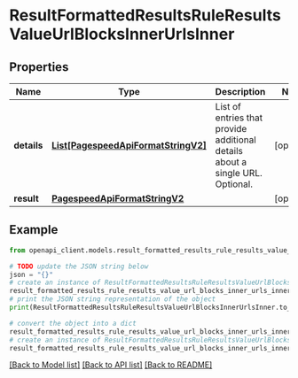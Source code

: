 # ResultFormattedResultsRuleResultsValueUrlBlocksInnerUrlsInner


## Properties

Name | Type | Description | Notes
------------ | ------------- | ------------- | -------------
**details** | [**List[PagespeedApiFormatStringV2]**](PagespeedApiFormatStringV2.md) | List of entries that provide additional details about a single URL. Optional. | [optional] 
**result** | [**PagespeedApiFormatStringV2**](PagespeedApiFormatStringV2.md) |  | [optional] 

## Example

```python
from openapi_client.models.result_formatted_results_rule_results_value_url_blocks_inner_urls_inner import ResultFormattedResultsRuleResultsValueUrlBlocksInnerUrlsInner

# TODO update the JSON string below
json = "{}"
# create an instance of ResultFormattedResultsRuleResultsValueUrlBlocksInnerUrlsInner from a JSON string
result_formatted_results_rule_results_value_url_blocks_inner_urls_inner_instance = ResultFormattedResultsRuleResultsValueUrlBlocksInnerUrlsInner.from_json(json)
# print the JSON string representation of the object
print(ResultFormattedResultsRuleResultsValueUrlBlocksInnerUrlsInner.to_json())

# convert the object into a dict
result_formatted_results_rule_results_value_url_blocks_inner_urls_inner_dict = result_formatted_results_rule_results_value_url_blocks_inner_urls_inner_instance.to_dict()
# create an instance of ResultFormattedResultsRuleResultsValueUrlBlocksInnerUrlsInner from a dict
result_formatted_results_rule_results_value_url_blocks_inner_urls_inner_from_dict = ResultFormattedResultsRuleResultsValueUrlBlocksInnerUrlsInner.from_dict(result_formatted_results_rule_results_value_url_blocks_inner_urls_inner_dict)
```
[[Back to Model list]](../README.md#documentation-for-models) [[Back to API list]](../README.md#documentation-for-api-endpoints) [[Back to README]](../README.md)


